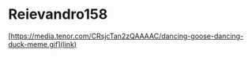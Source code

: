 # Reievandro158
[https://media.tenor.com/CRsjcTan2zQAAAAC/dancing-goose-dancing-duck-meme.gif](link)
